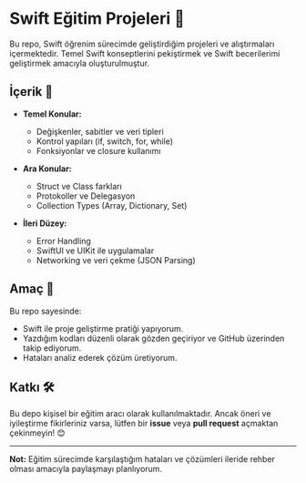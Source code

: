 # Swift Eğitim Projeleri 🚀

Bu repo, Swift öğrenim sürecimde geliştirdiğim projeleri ve alıştırmaları içermektedir. Temel Swift konseptlerini pekiştirmek ve Swift becerilerimi geliştirmek amacıyla oluşturulmuştur.

## İçerik 📂

- **Temel Konular:**  
  - Değişkenler, sabitler ve veri tipleri  
  - Kontrol yapıları (if, switch, for, while)  
  - Fonksiyonlar ve closure kullanımı  

- **Ara Konular:**  
  - Struct ve Class farkları  
  - Protokoller ve Delegasyon  
  - Collection Types (Array, Dictionary, Set)  

- **İleri Düzey:**  
  - Error Handling  
  - SwiftUI ve UIKit ile uygulamalar  
  - Networking ve veri çekme (JSON Parsing)  

## Amaç 🎯

Bu repo sayesinde:  
- Swift ile proje geliştirme pratiği yapıyorum.  
- Yazdığım kodları düzenli olarak gözden geçiriyor ve GitHub üzerinden takip ediyorum.  
- Hataları analiz ederek çözüm üretiyorum.  

## Katkı 🛠️

Bu depo kişisel bir eğitim aracı olarak kullanılmaktadır. Ancak öneri ve iyileştirme fikirleriniz varsa, lütfen bir **issue** veya **pull request** açmaktan çekinmeyin! 😊

---

**Not:** Eğitim sürecimde karşılaştığım hataları ve çözümleri ileride rehber olması amacıyla paylaşmayı planlıyorum.
